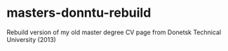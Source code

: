 # masters-donntu-rebuild
Rebuild version of my old master degree CV page from Donetsk Technical University (2013)
